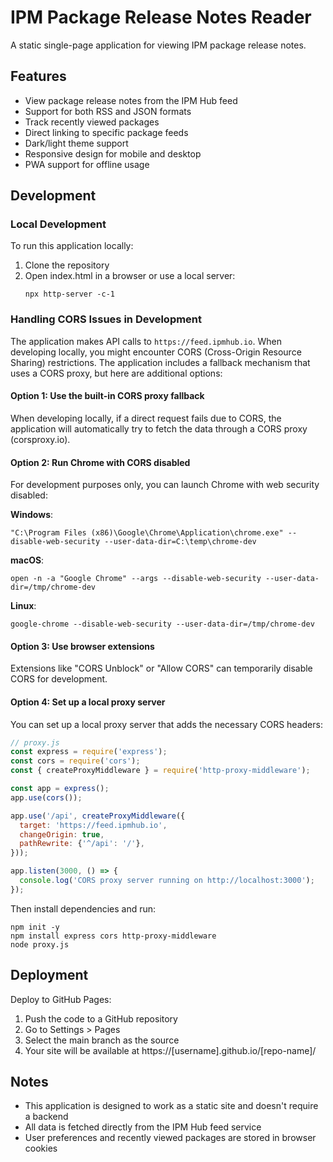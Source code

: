 # IPM Package Release Notes Reader

A static single-page application for viewing IPM package release notes.

## Features

- View package release notes from the IPM Hub feed
- Support for both RSS and JSON formats
- Track recently viewed packages
- Direct linking to specific package feeds
- Dark/light theme support
- Responsive design for mobile and desktop
- PWA support for offline usage

## Development

### Local Development

To run this application locally:

1. Clone the repository
2. Open index.html in a browser or use a local server:
   ```
   npx http-server -c-1
   ```

### Handling CORS Issues in Development

The application makes API calls to `https://feed.ipmhub.io`. When developing locally, you might encounter CORS (Cross-Origin Resource Sharing) restrictions. The application includes a fallback mechanism that uses a CORS proxy, but here are additional options:

#### Option 1: Use the built-in CORS proxy fallback

When developing locally, if a direct request fails due to CORS, the application will automatically try to fetch the data through a CORS proxy (corsproxy.io).

#### Option 2: Run Chrome with CORS disabled

For development purposes only, you can launch Chrome with web security disabled:

**Windows**:
```
"C:\Program Files (x86)\Google\Chrome\Application\chrome.exe" --disable-web-security --user-data-dir=C:\temp\chrome-dev
```

**macOS**:
```
open -n -a "Google Chrome" --args --disable-web-security --user-data-dir=/tmp/chrome-dev
```

**Linux**:
```
google-chrome --disable-web-security --user-data-dir=/tmp/chrome-dev
```

#### Option 3: Use browser extensions

Extensions like "CORS Unblock" or "Allow CORS" can temporarily disable CORS for development.

#### Option 4: Set up a local proxy server

You can set up a local proxy server that adds the necessary CORS headers:

```javascript
// proxy.js
const express = require('express');
const cors = require('cors');
const { createProxyMiddleware } = require('http-proxy-middleware');

const app = express();
app.use(cors());

app.use('/api', createProxyMiddleware({
  target: 'https://feed.ipmhub.io',
  changeOrigin: true,
  pathRewrite: {'^/api': '/'},
}));

app.listen(3000, () => {
  console.log('CORS proxy server running on http://localhost:3000');
});
```

Then install dependencies and run:
```
npm init -y
npm install express cors http-proxy-middleware
node proxy.js
```

## Deployment

Deploy to GitHub Pages:

1. Push the code to a GitHub repository
2. Go to Settings > Pages
3. Select the main branch as the source
4. Your site will be available at https://[username].github.io/[repo-name]/

## Notes

- This application is designed to work as a static site and doesn't require a backend
- All data is fetched directly from the IPM Hub feed service
- User preferences and recently viewed packages are stored in browser cookies
